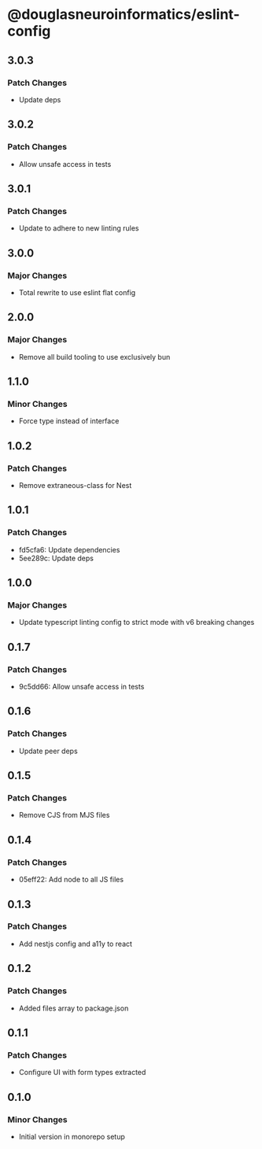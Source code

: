 # @douglasneuroinformatics/eslint-config

## 3.0.3

### Patch Changes

- Update deps

## 3.0.2

### Patch Changes

- Allow unsafe access in tests

## 3.0.1

### Patch Changes

- Update to adhere to new linting rules

## 3.0.0

### Major Changes

- Total rewrite to use eslint flat config

## 2.0.0

### Major Changes

- Remove all build tooling to use exclusively bun

## 1.1.0

### Minor Changes

- Force type instead of interface

## 1.0.2

### Patch Changes

- Remove extraneous-class for Nest

## 1.0.1

### Patch Changes

- fd5cfa6: Update dependencies
- 5ee289c: Update deps

## 1.0.0

### Major Changes

- Update typescript linting config to strict mode with v6 breaking changes

## 0.1.7

### Patch Changes

- 9c5dd66: Allow unsafe access in tests

## 0.1.6

### Patch Changes

- Update peer deps

## 0.1.5

### Patch Changes

- Remove CJS from MJS files

## 0.1.4

### Patch Changes

- 05eff22: Add node to all JS files

## 0.1.3

### Patch Changes

- Add nestjs config and a11y to react

## 0.1.2

### Patch Changes

- Added files array to package.json

## 0.1.1

### Patch Changes

- Configure UI with form types extracted

## 0.1.0

### Minor Changes

- Initial version in monorepo setup
